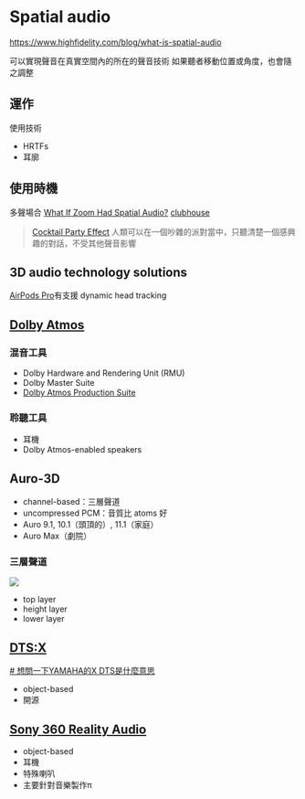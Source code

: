 # Spatial audio
https://www.highfidelity.com/blog/what-is-spatial-audio

可以實現聲音在真實空間內的所在的聲音技術
如果聽者移動位置或角度，也會隨之調整

## 運作
使用技術 
- HRTFs
- 耳廓

## 使用時機
多聲場合
[What If Zoom Had Spatial Audio?](https://www.youtube.com/watch?v=fWsPvzw5Z8M)
[clubhouse](https://twitter.com/Clubhouse/status/1432014506247417860)
>[Cocktail Party Effect](https://www.youtube.com/watch?v=iO3jTl0WuS4)
>人類可以在一個吵雜的派對當中，只聽清楚一個感興趣的對話，不受其他聲音影響


## 3D audio technology solutions
 [AirPods Pro](https://www.apple.com/airpods-pro/)有支援 dynamic head tracking
 
 ## [**Dolby Atmos**](https://www.dolby.com/technologies/dolby-atmos/)
 ### 混音工具
 -   Dolby Hardware and Rendering Unit (RMU)
-   Dolby Master Suite
-   [Dolby Atmos Production Suite](https://professional.dolby.com/content-creation/Dolby-Atmos-for-content-creators/)
### 聆聽工具
- 耳機
- Dolby Atmos-enabled speakers


## Auro-3D
- channel-based：三層聲道
- uncompressed PCM：音質比 atoms 好
- Auro 9.1, 10.1（頭頂的）, 11.1（家庭）
- Auro Max（劇院）
### 三層聲道
![](https://auro-3d.jp/assets/images/6about/head_kraken-c4d9041062.png)
- top layer
- height layer
- lower layer

## [**DTS:X**](https://dts.com/dtsx/)
[# 想問一下YAMAHA的X DTS是什麼意思](https://www.mobile01.com/topicdetail.php?f=348&t=6053105)
- object-based
- 開源

## [**Sony 360 Reality Audio**](https://www.sony.net/Products/create360RA/?j-short=create360RA)
- object-based
- 耳機
- 特殊喇叭
- 主要針對音樂製作π

